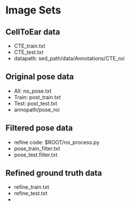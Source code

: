 # Image Sets

## CellToEar data

* CTE_train.txt
* CTE_test.txt
* datapath: sed_path/data/Annotations/CTE_roi

## Original pose data

* All: no_pose.txt
* Train: post_train.txt
* Test: post_test.txt
* annopath/pose_roi

## Filtered pose data

* refine code: $ROOT/roi_process.py
* pose_train_filter.txt
* pose_test.filter.txt

## Refined ground truth data

* refine_train.txt
* refine_test.txt
* 

